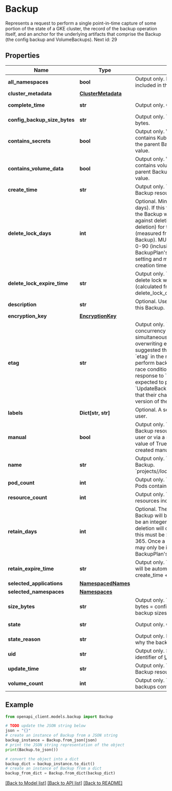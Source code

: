 # Backup

Represents a request to perform a single point-in-time capture of some portion of the state of a GKE cluster, the record of the backup operation itself, and an anchor for the underlying artifacts that comprise the Backup (the config backup and VolumeBackups). Next id: 29

## Properties

Name | Type | Description | Notes
------------ | ------------- | ------------- | -------------
**all_namespaces** | **bool** | Output only. If True, all namespaces were included in the Backup. | [optional] [readonly] 
**cluster_metadata** | [**ClusterMetadata**](ClusterMetadata.md) |  | [optional] 
**complete_time** | **str** | Output only. Completion time of the Backup | [optional] [readonly] 
**config_backup_size_bytes** | **str** | Output only. The size of the config backup in bytes. | [optional] [readonly] 
**contains_secrets** | **bool** | Output only. Whether or not the Backup contains Kubernetes Secrets. Controlled by the parent BackupPlan&#39;s include_secrets value. | [optional] [readonly] 
**contains_volume_data** | **bool** | Output only. Whether or not the Backup contains volume data. Controlled by the parent BackupPlan&#39;s include_volume_data value. | [optional] [readonly] 
**create_time** | **str** | Output only. The timestamp when this Backup resource was created. | [optional] [readonly] 
**delete_lock_days** | **int** | Optional. Minimum age for this Backup (in days). If this field is set to a non-zero value, the Backup will be \&quot;locked\&quot; against deletion (either manual or automatic deletion) for the number of days provided (measured from the creation time of the Backup). MUST be an integer value between 0-90 (inclusive). Defaults to parent BackupPlan&#39;s backup_delete_lock_days setting and may only be increased (either at creation time or in a subsequent update). | [optional] 
**delete_lock_expire_time** | **str** | Output only. The time at which an existing delete lock will expire for this backup (calculated from create_time + delete_lock_days). | [optional] [readonly] 
**description** | **str** | Optional. User specified descriptive string for this Backup. | [optional] 
**encryption_key** | [**EncryptionKey**](EncryptionKey.md) |  | [optional] 
**etag** | **str** | Output only. &#x60;etag&#x60; is used for optimistic concurrency control as a way to help prevent simultaneous updates of a backup from overwriting each other. It is strongly suggested that systems make use of the &#x60;etag&#x60; in the read-modify-write cycle to perform backup updates in order to avoid race conditions: An &#x60;etag&#x60; is returned in the response to &#x60;GetBackup&#x60;, and systems are expected to put that etag in the request to &#x60;UpdateBackup&#x60; or &#x60;DeleteBackup&#x60; to ensure that their change will be applied to the same version of the resource. | [optional] [readonly] 
**labels** | **Dict[str, str]** | Optional. A set of custom labels supplied by user. | [optional] 
**manual** | **bool** | Output only. This flag indicates whether this Backup resource was created manually by a user or via a schedule in the BackupPlan. A value of True means that the Backup was created manually. | [optional] [readonly] 
**name** | **str** | Output only. The fully qualified name of the Backup. &#x60;projects/*/locations/*/backupPlans/*/backups/*&#x60; | [optional] [readonly] 
**pod_count** | **int** | Output only. The total number of Kubernetes Pods contained in the Backup. | [optional] [readonly] 
**resource_count** | **int** | Output only. The total number of Kubernetes resources included in the Backup. | [optional] [readonly] 
**retain_days** | **int** | Optional. The age (in days) after which this Backup will be automatically deleted. Must be an integer value &gt;&#x3D; 0: - If 0, no automatic deletion will occur for this Backup. - If not 0, this must be &gt;&#x3D; delete_lock_days and &lt;&#x3D; 365. Once a Backup is created, this value may only be increased. Defaults to the parent BackupPlan&#39;s backup_retain_days value. | [optional] 
**retain_expire_time** | **str** | Output only. The time at which this Backup will be automatically deleted (calculated from create_time + retain_days). | [optional] [readonly] 
**selected_applications** | [**NamespacedNames**](NamespacedNames.md) |  | [optional] 
**selected_namespaces** | [**Namespaces**](Namespaces.md) |  | [optional] 
**size_bytes** | **str** | Output only. The total size of the Backup in bytes &#x3D; config backup size + sum(volume backup sizes) | [optional] [readonly] 
**state** | **str** | Output only. Current state of the Backup | [optional] [readonly] 
**state_reason** | **str** | Output only. Human-readable description of why the backup is in the current &#x60;state&#x60;. | [optional] [readonly] 
**uid** | **str** | Output only. Server generated global unique identifier of [UUID4](https://en.wikipedia.org/wiki/Universally_unique_identifier) | [optional] [readonly] 
**update_time** | **str** | Output only. The timestamp when this Backup resource was last updated. | [optional] [readonly] 
**volume_count** | **int** | Output only. The total number of volume backups contained in the Backup. | [optional] [readonly] 

## Example

```python
from openapi_client.models.backup import Backup

# TODO update the JSON string below
json = "{}"
# create an instance of Backup from a JSON string
backup_instance = Backup.from_json(json)
# print the JSON string representation of the object
print(Backup.to_json())

# convert the object into a dict
backup_dict = backup_instance.to_dict()
# create an instance of Backup from a dict
backup_from_dict = Backup.from_dict(backup_dict)
```
[[Back to Model list]](../README.md#documentation-for-models) [[Back to API list]](../README.md#documentation-for-api-endpoints) [[Back to README]](../README.md)


